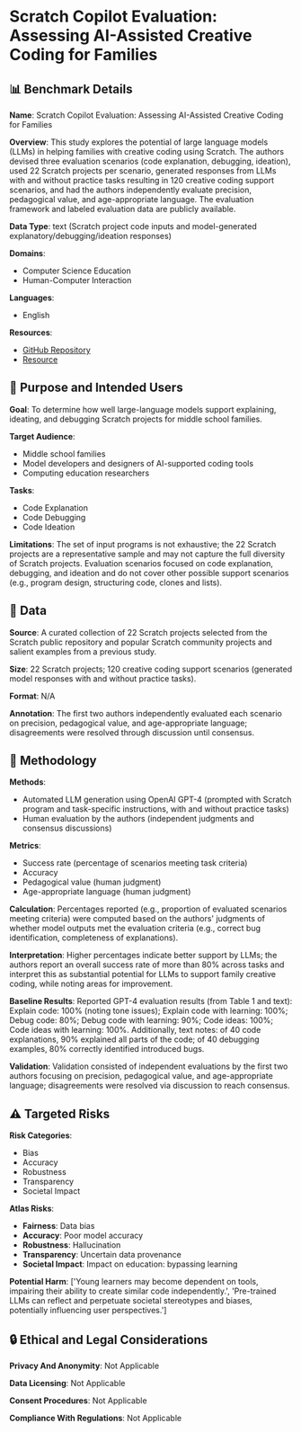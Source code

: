 # Scratch Copilot Evaluation: Assessing AI-Assisted Creative Coding for Families

## 📊 Benchmark Details

**Name**: Scratch Copilot Evaluation: Assessing AI-Assisted Creative Coding for Families

**Overview**: This study explores the potential of large language models (LLMs) in helping families with creative coding using Scratch. The authors devised three evaluation scenarios (code explanation, debugging, ideation), used 22 Scratch projects per scenario, generated responses from LLMs with and without practice tasks resulting in 120 creative coding support scenarios, and had the authors independently evaluate precision, pedagogical value, and age-appropriate language. The evaluation framework and labeled evaluation data are publicly available.

**Data Type**: text (Scratch project code inputs and model-generated explanatory/debugging/ideation responses)

**Domains**:
- Computer Science Education
- Human-Computer Interaction

**Languages**:
- English

**Resources**:
- [GitHub Repository](https://github.com/stefania11/ScratchCopilot-Evaluation)
- [Resource](https://arxiv.org/abs/2305.10417)

## 🎯 Purpose and Intended Users

**Goal**: To determine how well large-language models support explaining, ideating, and debugging Scratch projects for middle school families.

**Target Audience**:
- Middle school families
- Model developers and designers of AI-supported coding tools
- Computing education researchers

**Tasks**:
- Code Explanation
- Code Debugging
- Code Ideation

**Limitations**: The set of input programs is not exhaustive; the 22 Scratch projects are a representative sample and may not capture the full diversity of Scratch projects. Evaluation scenarios focused on code explanation, debugging, and ideation and do not cover other possible support scenarios (e.g., program design, structuring code, clones and lists).

## 💾 Data

**Source**: A curated collection of 22 Scratch projects selected from the Scratch public repository and popular Scratch community projects and salient examples from a previous study.

**Size**: 22 Scratch projects; 120 creative coding support scenarios (generated model responses with and without practice tasks).

**Format**: N/A

**Annotation**: The first two authors independently evaluated each scenario on precision, pedagogical value, and age-appropriate language; disagreements were resolved through discussion until consensus.

## 🔬 Methodology

**Methods**:
- Automated LLM generation using OpenAI GPT-4 (prompted with Scratch program and task-specific instructions, with and without practice tasks)
- Human evaluation by the authors (independent judgments and consensus discussions)

**Metrics**:
- Success rate (percentage of scenarios meeting task criteria)
- Accuracy
- Pedagogical value (human judgment)
- Age-appropriate language (human judgment)

**Calculation**: Percentages reported (e.g., proportion of evaluated scenarios meeting criteria) were computed based on the authors' judgments of whether model outputs met the evaluation criteria (e.g., correct bug identification, completeness of explanations).

**Interpretation**: Higher percentages indicate better support by LLMs; the authors report an overall success rate of more than 80% across tasks and interpret this as substantial potential for LLMs to support family creative coding, while noting areas for improvement.

**Baseline Results**: Reported GPT-4 evaluation results (from Table 1 and text): Explain code: 100% (noting tone issues); Explain code with learning: 100%; Debug code: 80%; Debug code with learning: 90%; Code ideas: 100%; Code ideas with learning: 100%. Additionally, text notes: of 40 code explanations, 90% explained all parts of the code; of 40 debugging examples, 80% correctly identified introduced bugs.

**Validation**: Validation consisted of independent evaluations by the first two authors focusing on precision, pedagogical value, and age-appropriate language; disagreements were resolved via discussion to reach consensus.

## ⚠️ Targeted Risks

**Risk Categories**:
- Bias
- Accuracy
- Robustness
- Transparency
- Societal Impact

**Atlas Risks**:
- **Fairness**: Data bias
- **Accuracy**: Poor model accuracy
- **Robustness**: Hallucination
- **Transparency**: Uncertain data provenance
- **Societal Impact**: Impact on education: bypassing learning

**Potential Harm**: ['Young learners may become dependent on tools, impairing their ability to create similar code independently.', 'Pre-trained LLMs can reflect and perpetuate societal stereotypes and biases, potentially influencing user perspectives.']

## 🔒 Ethical and Legal Considerations

**Privacy And Anonymity**: Not Applicable

**Data Licensing**: Not Applicable

**Consent Procedures**: Not Applicable

**Compliance With Regulations**: Not Applicable
